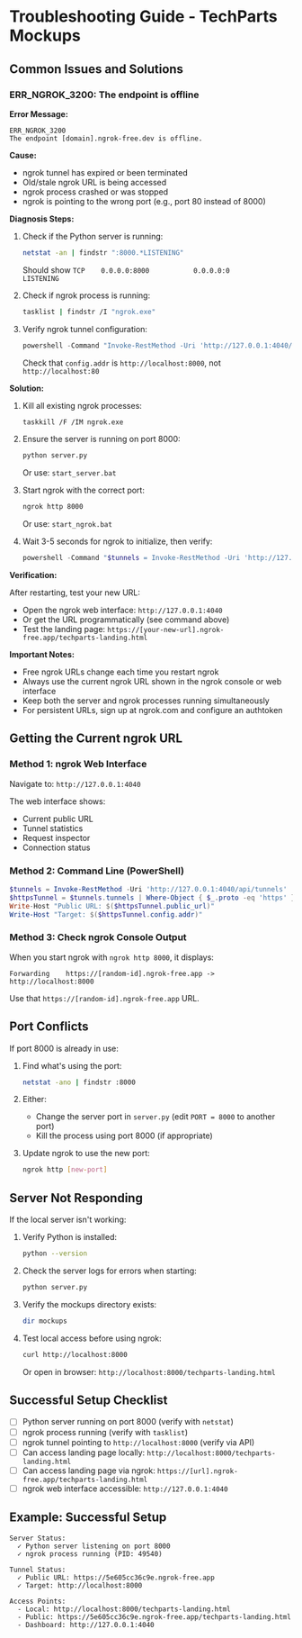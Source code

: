 # Troubleshooting Guide - TechParts Mockups

## Common Issues and Solutions

### ERR_NGROK_3200: The endpoint is offline

**Error Message:**
```
ERR_NGROK_3200
The endpoint [domain].ngrok-free.dev is offline.
```

**Cause:**
- ngrok tunnel has expired or been terminated
- Old/stale ngrok URL is being accessed
- ngrok process crashed or was stopped
- ngrok is pointing to the wrong port (e.g., port 80 instead of 8000)

**Diagnosis Steps:**

1. Check if the Python server is running:
   ```bash
   netstat -an | findstr ":8000.*LISTENING"
   ```
   Should show `TCP    0.0.0.0:8000           0.0.0.0:0              LISTENING`

2. Check if ngrok process is running:
   ```bash
   tasklist | findstr /I "ngrok.exe"
   ```

3. Verify ngrok tunnel configuration:
   ```powershell
   powershell -Command "Invoke-RestMethod -Uri 'http://127.0.0.1:4040/api/tunnels' | ConvertTo-Json -Depth 5"
   ```
   Check that `config.addr` is `http://localhost:8000`, not `http://localhost:80`

**Solution:**

1. Kill all existing ngrok processes:
   ```bash
   taskkill /F /IM ngrok.exe
   ```

2. Ensure the server is running on port 8000:
   ```bash
   python server.py
   ```
   Or use: `start_server.bat`

3. Start ngrok with the correct port:
   ```bash
   ngrok http 8000
   ```
   Or use: `start_ngrok.bat`

4. Wait 3-5 seconds for ngrok to initialize, then verify:
   ```powershell
   powershell -Command "$tunnels = Invoke-RestMethod -Uri 'http://127.0.0.1:4040/api/tunnels'; $httpsTunnel = $tunnels.tunnels | Where-Object { $_.proto -eq 'https' } | Select-Object -First 1; Write-Host 'Public URL:' $httpsTunnel.public_url; Write-Host 'Target:' $httpsTunnel.config.addr"
   ```

**Verification:**

After restarting, test your new URL:
- Open the ngrok web interface: `http://127.0.0.1:4040`
- Or get the URL programmatically (see command above)
- Test the landing page: `https://[your-new-url].ngrok-free.app/techparts-landing.html`

**Important Notes:**

- Free ngrok URLs change each time you restart ngrok
- Always use the current ngrok URL shown in the ngrok console or web interface
- Keep both the server and ngrok processes running simultaneously
- For persistent URLs, sign up at ngrok.com and configure an authtoken

## Getting the Current ngrok URL

### Method 1: ngrok Web Interface

Navigate to: `http://127.0.0.1:4040`

The web interface shows:
- Current public URL
- Tunnel statistics
- Request inspector
- Connection status

### Method 2: Command Line (PowerShell)

```powershell
$tunnels = Invoke-RestMethod -Uri 'http://127.0.0.1:4040/api/tunnels'
$httpsTunnel = $tunnels.tunnels | Where-Object { $_.proto -eq 'https' } | Select-Object -First 1
Write-Host "Public URL: $($httpsTunnel.public_url)"
Write-Host "Target: $($httpsTunnel.config.addr)"
```

### Method 3: Check ngrok Console Output

When you start ngrok with `ngrok http 8000`, it displays:
```
Forwarding    https://[random-id].ngrok-free.app -> http://localhost:8000
```

Use that `https://[random-id].ngrok-free.app` URL.

## Port Conflicts

If port 8000 is already in use:

1. Find what's using the port:
   ```bash
   netstat -ano | findstr :8000
   ```

2. Either:
   - Change the server port in `server.py` (edit `PORT = 8000` to another port)
   - Kill the process using port 8000 (if appropriate)

3. Update ngrok to use the new port:
   ```bash
   ngrok http [new-port]
   ```

## Server Not Responding

If the local server isn't working:

1. Verify Python is installed:
   ```bash
   python --version
   ```

2. Check the server logs for errors when starting:
   ```bash
   python server.py
   ```

3. Verify the mockups directory exists:
   ```bash
   dir mockups
   ```

4. Test local access before using ngrok:
   ```bash
   curl http://localhost:8000
   ```
   Or open in browser: `http://localhost:8000/techparts-landing.html`

## Successful Setup Checklist

- [ ] Python server running on port 8000 (verify with `netstat`)
- [ ] ngrok process running (verify with `tasklist`)
- [ ] ngrok tunnel pointing to `http://localhost:8000` (verify via API)
- [ ] Can access landing page locally: `http://localhost:8000/techparts-landing.html`
- [ ] Can access landing page via ngrok: `https://[url].ngrok-free.app/techparts-landing.html`
- [ ] ngrok web interface accessible: `http://127.0.0.1:4040`

## Example: Successful Setup

```
Server Status:
  ✓ Python server listening on port 8000
  ✓ ngrok process running (PID: 49540)

Tunnel Status:
  ✓ Public URL: https://5e605cc36c9e.ngrok-free.app
  ✓ Target: http://localhost:8000

Access Points:
  - Local: http://localhost:8000/techparts-landing.html
  - Public: https://5e605cc36c9e.ngrok-free.app/techparts-landing.html
  - Dashboard: http://127.0.0.1:4040
```

